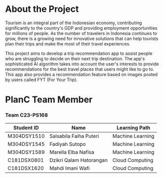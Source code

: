 # About the Project
Tourism is an integral part of the Indonesian economy, contributing significantly to the country's GDP and providing employment opportunities for millions of people. As the number of travelers in Indonesia continues to grow, there is a growing need for innovative solutions that can help tourists plan their trips and make the most of their travel experiences.

This project aims to develop a trip recommendation app to assist people who are struggling to decide on their next trip destination. The app's sophisticated AI algorithm takes into account the user's interests to provide recommendations for the best travel places that users might like to go to. This app also provides a recommendation feature based on images posted by users called FYT (For Your Trip).


# PlanC Team Member
### Team C23-PS168
| Student ID  | Name | Learning Path |
| ------------- | ------------- | ------------- |
| M304DSY1510  | Salsabila Faiha Puteri  | Machine Learning |
| M304DSY1545  | Fadiyah Sutopo  | Machine Learning |
| M304DSY1589 | Marella Elba Nafisa | Machine Learning |
| C181DSX0801 | Dzikri Qalam Hatorangan | Cloud Computing |
| C181DSX1620 | Mahdi Imani Wafi | Cloud Computing |
